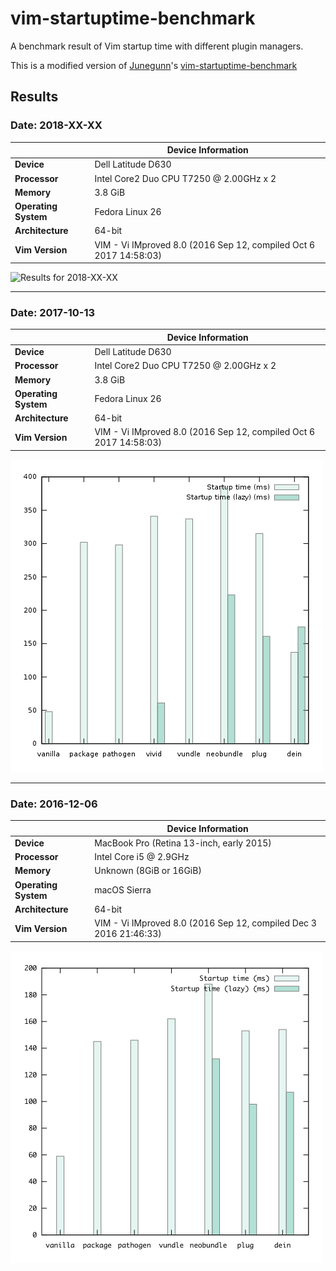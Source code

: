 # vim-startuptime-benchmark

A benchmark result of Vim startup time with different plugin managers.

This is a modified version of [Junegunn](https://github.com/junegunn)'s [vim-startuptime-benchmark](https://github.com/junegunn/vim-startuptime-benchmark)

## Results

### Date: 2018-XX-XX

|                      | Device Information                                                |
|----------------------|-------------------------------------------------------------------|
| **Device**           | Dell Latitude D630                                                |
| **Processor**        | Intel Core2 Duo CPU T7250 @ 2.00GHz x 2                           |
| **Memory**           | 3.8 GiB                                                           |
| **Operating System** | Fedora Linux 26                                                   |
| **Architecture**     | 64-bit                                                            |
| **Vim Version**      | VIM - Vi IMproved 8.0 (2016 Sep 12, compiled Oct 6 2017 14:58:03) |

![Results for 2018-XX-XX](graphs/2018-XX-XX.jpg)
 
---

### Date: 2017-10-13

|                      | Device Information                                                |
|----------------------|-------------------------------------------------------------------|
| **Device**           | Dell Latitude D630                                                |
| **Processor**        | Intel Core2 Duo CPU T7250 @ 2.00GHz x 2                           |
| **Memory**           | 3.8 GiB                                                           |
| **Operating System** | Fedora Linux 26                                                   |
| **Architecture**     | 64-bit                                                            |
| **Vim Version**      | VIM - Vi IMproved 8.0 (2016 Sep 12, compiled Oct 6 2017 14:58:03) |

![Results for 2017-10-13](graphs/2017-10-13.jpg)
 
---

### Date: 2016-12-06

|                      | Device Information                                                |
|----------------------|-------------------------------------------------------------------|
| **Device**           | MacBook Pro (Retina 13-inch, early 2015)                          |
| **Processor**        | Intel Core i5 @ 2.9GHz                                            |
| **Memory**           | Unknown (8GiB or 16GiB)                                           |
| **Operating System** | macOS Sierra                                                      |
| **Architecture**     | 64-bit                                                            |
| **Vim Version**      | VIM - Vi IMproved 8.0 (2016 Sep 12, compiled Dec 3 2016 21:46:33) |

<img src="graphs/2016-12-06.png" width="500"/>
